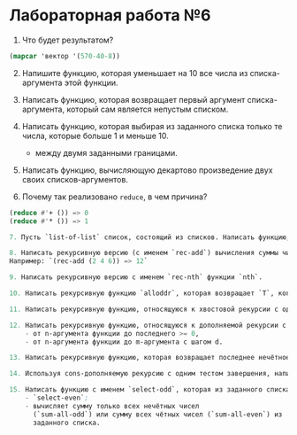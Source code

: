 # Лабораторная работа №6

1. Что будет результатом? 
```lisp
(mapcar 'вектор '(570-40-8))
```
2. Напишите функцию, которая уменьшает на 10 все числа из списка-аргумента этой функции.
      
3. Написать функцию, которая возвращает первый аргумент списка-аргумента, который сам является непустым списком.

4. Написать функцию, которая выбирая из заданного списка только те числа, которые больше 1 и меньше 10.
	- между двумя заданными границами.

5. Написать функцию, вычисляющую декартово произведение двух своих списков-аргументов.

6. Почему так реализовано `reduce`, в чем причина?
```lisp
(reduce #'+ ()) => 0
(reduce #'* ()) => 1

7. Пусть `list-of-list` список, состоящий из списков. Написать функцию, которая вычисляет сумму длин всех элементов list-of-list, т.е. например для аргумента `((1 (2)) (3 4)) => 4`.

8. Написать рекурсивную версию (с именем `rec-add`) вычисления суммы чисел заданного списка. 
Например: `(rec-add (2 4 6)) => 12`

9. Написать рекурсивную версию с именем `rec-nth` функции `nth`.

10. Написать рекурсивную функцию `alloddr`, которая возвращает `T`, когда все элементы списка нечётные.

11. Написать рекурсивную функцию, относящуюся к хвостовой рекурсии с одним тестом завершения, которая возвращает последний элемент списка-аргумента.

12. Написать рекурсивную функцию, относящуюся к дополняемой рекурсии с одним тестом завершения, которая вычисляет сумму всех чисел от 0 до n-аргумента функции.
	- от n-аргумента функции до последнего >= 0,
	- от n-аргумента функции до m-аргумента c шагом d.

13. Написать рекурсивную функцию, которая возвращает последнее нечётное число из числового списка, возможно создавая некоторые вспомогательные функции.

14. Используя cons-дополняемую рекурсию с одним тестом завершения, написать функцию которая получает как аргумент список чисел, а возвращает список квадратов этих чисел в том же порядке.

15. Написать функцию с именем `select-odd`, которая из заданного списка выбирает все нечётные числа.
	- `select-even`;
	- вычисляет сумму только всех нечётных чисел 
      (`sum-all-odd`) или сумму всех чётных чисел (`sum-all-even`) из
      заданного списка.